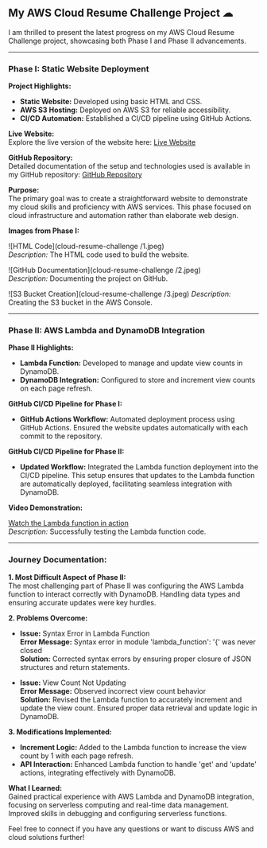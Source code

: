 ## My AWS Cloud Resume Challenge Project ☁

I am thrilled to present the latest progress on my AWS Cloud Resume Challenge project, showcasing both Phase I and Phase II advancements.

---

### Phase I: Static Website Deployment

**Project Highlights:**
- **Static Website:** Developed using basic HTML and CSS.
- **AWS S3 Hosting:** Deployed on AWS S3 for reliable accessibility.
- **CI/CD Automation:** Established a CI/CD pipeline using GitHub Actions.

**Live Website:**  
Explore the live version of the website here: [Live Website](https://lnkd.in/d2kfa-AB)

**GitHub Repository:**  
Detailed documentation of the setup and technologies used is available in my GitHub repository: [GitHub Repository](https://lnkd.in/dMmYaHVc)

**Purpose:**  
The primary goal was to create a straightforward website to demonstrate my cloud skills and proficiency with AWS services. This phase focused on cloud infrastructure and automation rather than elaborate web design.

**Images from Phase I:**

![HTML Code](cloud-resume-challenge
/1.jpeg)  
*Description:* The HTML code used to build the website.

![GitHub Documentation](cloud-resume-challenge
/2.jpeg)  
*Description:* Documenting the project on GitHub.

![S3 Bucket Creation](cloud-resume-challenge
/3.jpeg)
*Description:* Creating the S3 bucket in the AWS Console.

---

### Phase II: AWS Lambda and DynamoDB Integration

**Phase II Highlights:**
- **Lambda Function:** Developed to manage and update view counts in DynamoDB.
- **DynamoDB Integration:** Configured to store and increment view counts on each page refresh.

**GitHub CI/CD Pipeline for Phase I:**
- **GitHub Actions Workflow:** Automated deployment process using GitHub Actions. Ensured the website updates automatically with each commit to the repository.

**GitHub CI/CD Pipeline for Phase II:**
- **Updated Workflow:** Integrated the Lambda function deployment into the CI/CD pipeline. This setup ensures that updates to the Lambda function are automatically deployed, facilitating seamless integration with DynamoDB.

**Video Demonstration:**

[Watch the Lambda function in action](assets/TestingLambdaCode.mov)  
*Description:* Successfully testing the Lambda function code.

---

### Journey Documentation:

**1. Most Difficult Aspect of Phase II:**  
The most challenging part of Phase II was configuring the AWS Lambda function to interact correctly with DynamoDB. Handling data types and ensuring accurate updates were key hurdles.

**2. Problems Overcome:**

- **Issue:** Syntax Error in Lambda Function  
  **Error Message:** Syntax error in module 'lambda_function': '{' was never closed  
  **Solution:** Corrected syntax errors by ensuring proper closure of JSON structures and return statements.

- **Issue:** View Count Not Updating  
  **Error Message:** Observed incorrect view count behavior  
  **Solution:** Revised the Lambda function to accurately increment and update the view count. Ensured proper data retrieval and update logic in DynamoDB.

**3. Modifications Implemented:**

- **Increment Logic:** Added to the Lambda function to increase the view count by 1 with each page refresh.
- **API Interaction:** Enhanced Lambda function to handle 'get' and 'update' actions, integrating effectively with DynamoDB.

**What I Learned:**  
Gained practical experience with AWS Lambda and DynamoDB integration, focusing on serverless computing and real-time data management. Improved skills in debugging and configuring serverless functions.

Feel free to connect if you have any questions or want to discuss AWS and cloud solutions further!
